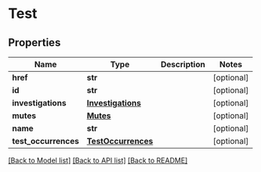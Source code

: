 # Test

## Properties
Name | Type | Description | Notes
------------ | ------------- | ------------- | -------------
**href** | **str** |  | [optional] 
**id** | **str** |  | [optional] 
**investigations** | [**Investigations**](Investigations.md) |  | [optional] 
**mutes** | [**Mutes**](Mutes.md) |  | [optional] 
**name** | **str** |  | [optional] 
**test_occurrences** | [**TestOccurrences**](TestOccurrences.md) |  | [optional] 

[[Back to Model list]](../README.md#documentation-for-models) [[Back to API list]](../README.md#documentation-for-api-endpoints) [[Back to README]](../README.md)


